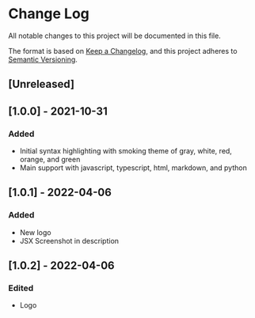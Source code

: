 # Change Log

All notable changes to this project will be documented in this file.

The format is based on [Keep a Changelog](https://keepachangelog.com/en/1.0.0/),
and this project adheres to [Semantic Versioning](https://semver.org/spec/v2.0.0.html).

## [Unreleased]

## [1.0.0] - 2021-10-31
### Added
- Initial syntax highlighting with smoking theme of gray, white, red, orange, and green
- Main support with javascript, typescript, html, markdown, and python


## [1.0.1] - 2022-04-06
### Added
- New logo
- JSX Screenshot in description

## [1.0.2] - 2022-04-06
### Edited
- Logo

